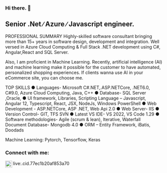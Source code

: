 ### Hi there. 👋

## Senior .Net ∕ Azure ∕ Javascript engineer.

PROFESSIONAL SUMMARY
Highly-skilled software consultant bringing more than 15+ years in software design, development and integration. Well versed in Azure Cloud Computing & Full Stack .NET development using C#, Angular,React and SQL Server.

Also, I am proficient in Machine Learning. Recently, artificial intelligence (AI) and machine learning make it possible for the customer to have automated, personalized shopping experiences. If clients wanna use AI in your eCommerce site, you can choose me.

TOP SKILLS
● Languages- Microsoft C#.NET,.ASP.NETCore, .NET6.0, C#9.0, Azure Cloud Computing, Java, C++
● Database- SQL Server ,Oracle,
● UI framework, Libraries, Scripting Language – Javascript, Angular 12, Typescript, React, JSX, NodeJs, Windows PowerShell
● Web Development - ASP.NETCore, ASP .NET, Web Api 2.0
● Web Server- IIS
● Version Control- GIT, TFS SVN
● Latest VS IDE- VS 2022, VS Code 1.29
● Software methodologies- Agile (scrum & lean), Iterative, Waterfall
Document Database- Mongodb 4.0
● ORM – Entity Framework, iBatis, Doodads

Machine Learning: Pytorch, Tensorflow, Keras

### Connect with me:

<img align="left" alt="social-media-profile | Skype" width="22px" src="https://cdn.jsdelivr.net/npm/simple-icons@v3/icons/skype.svg" /> live:.cid.77ec1b20af853a70
<br />

